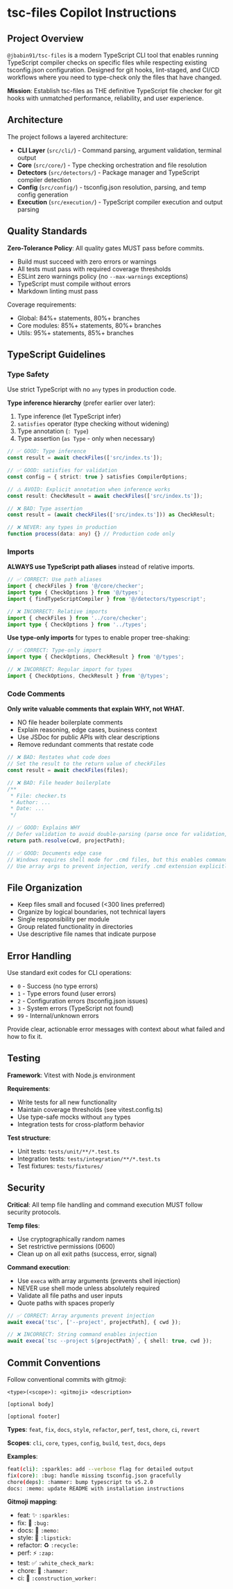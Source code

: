 # tsc-files Copilot Instructions

## Project Overview

`@jbabin91/tsc-files` is a modern TypeScript CLI tool that enables running TypeScript compiler checks on specific files while respecting existing tsconfig.json configuration. Designed for git hooks, lint-staged, and CI/CD workflows where you need to type-check only the files that have changed.

**Mission**: Establish tsc-files as THE definitive TypeScript file checker for git hooks with unmatched performance, reliability, and user experience.

## Architecture

The project follows a layered architecture:

- **CLI Layer** (`src/cli/`) - Command parsing, argument validation, terminal output
- **Core** (`src/core/`) - Type checking orchestration and file resolution
- **Detectors** (`src/detectors/`) - Package manager and TypeScript compiler detection
- **Config** (`src/config/`) - tsconfig.json resolution, parsing, and temp config generation
- **Execution** (`src/execution/`) - TypeScript compiler execution and output parsing

## Quality Standards

**Zero-Tolerance Policy**: All quality gates MUST pass before commits.

- Build must succeed with zero errors or warnings
- All tests must pass with required coverage thresholds
- ESLint zero warnings policy (no `--max-warnings` exceptions)
- TypeScript must compile without errors
- Markdown linting must pass

Coverage requirements:

- Global: 84%+ statements, 80%+ branches
- Core modules: 85%+ statements, 80%+ branches
- Utils: 95%+ statements, 85%+ branches

## TypeScript Guidelines

### Type Safety

Use strict TypeScript with no `any` types in production code.

**Type inference hierarchy** (prefer earlier over later):

1. Type inference (let TypeScript infer)
2. `satisfies` operator (type checking without widening)
3. Type annotation (`: Type`)
4. Type assertion (`as Type` - only when necessary)

```typescript
// ✅ GOOD: Type inference
const result = await checkFiles(['src/index.ts']);

// ✅ GOOD: satisfies for validation
const config = { strict: true } satisfies CompilerOptions;

// ⚠️ AVOID: Explicit annotation when inference works
const result: CheckResult = await checkFiles(['src/index.ts']);

// ❌ BAD: Type assertion
const result = (await checkFiles(['src/index.ts'])) as CheckResult;

// ❌ NEVER: any types in production
function process(data: any) {} // Production code only
```

### Imports

**ALWAYS use TypeScript path aliases** instead of relative imports.

```typescript
// ✅ CORRECT: Use path aliases
import { checkFiles } from '@/core/checker';
import type { CheckOptions } from '@/types';
import { findTypeScriptCompiler } from '@/detectors/typescript';

// ❌ INCORRECT: Relative imports
import { checkFiles } from '../core/checker';
import type { CheckOptions } from '../types';
```

**Use type-only imports** for types to enable proper tree-shaking:

```typescript
// ✅ CORRECT: Type-only import
import type { CheckOptions, CheckResult } from '@/types';

// ❌ INCORRECT: Regular import for types
import { CheckOptions, CheckResult } from '@/types';
```

### Code Comments

**Only write valuable comments that explain WHY, not WHAT.**

- NO file header boilerplate comments
- Explain reasoning, edge cases, business context
- Use JSDoc for public APIs with clear descriptions
- Remove redundant comments that restate code

```typescript
// ❌ BAD: Restates what code does
// Set the result to the return value of checkFiles
const result = await checkFiles(files);

// ❌ BAD: File header boilerplate
/**
 * File: checker.ts
 * Author: ...
 * Date: ...
 */

// ✅ GOOD: Explains WHY
// Defer validation to avoid double-parsing (parse once for validation, once for use)
return path.resolve(cwd, projectPath);

// ✅ GOOD: Documents edge case
// Windows requires shell mode for .cmd files, but this enables command injection
// Use array args to prevent injection, verify .cmd extension explicitly
```

## File Organization

- Keep files small and focused (<300 lines preferred)
- Organize by logical boundaries, not technical layers
- Single responsibility per module
- Group related functionality in directories
- Use descriptive file names that indicate purpose

## Error Handling

Use standard exit codes for CLI operations:

- `0` - Success (no type errors)
- `1` - Type errors found (user errors)
- `2` - Configuration errors (tsconfig.json issues)
- `3` - System errors (TypeScript not found)
- `99` - Internal/unknown errors

Provide clear, actionable error messages with context about what failed and how to fix it.

## Testing

**Framework**: Vitest with Node.js environment

**Requirements**:

- Write tests for all new functionality
- Maintain coverage thresholds (see vitest.config.ts)
- Use type-safe mocks without `any` types
- Integration tests for cross-platform behavior

**Test structure**:

- Unit tests: `tests/unit/**/*.test.ts`
- Integration tests: `tests/integration/**/*.test.ts`
- Test fixtures: `tests/fixtures/`

## Security

**Critical**: All temp file handling and command execution MUST follow security protocols.

**Temp files**:

- Use cryptographically random names
- Set restrictive permissions (0600)
- Clean up on all exit paths (success, error, signal)

**Command execution**:

- Use `execa` with array arguments (prevents shell injection)
- NEVER use shell mode unless absolutely required
- Validate all file paths and user inputs
- Quote paths with spaces properly

```typescript
// ✅ CORRECT: Array arguments prevent injection
await execa('tsc', ['--project', projectPath], { cwd });

// ❌ INCORRECT: String command enables injection
await execa(`tsc --project ${projectPath}`, { shell: true, cwd });
```

## Commit Conventions

Follow conventional commits with gitmoji:

```text
<type>(<scope>): <gitmoji> <description>

[optional body]

[optional footer]
```

**Types**: `feat`, `fix`, `docs`, `style`, `refactor`, `perf`, `test`, `chore`, `ci`, `revert`

**Scopes**: `cli`, `core`, `types`, `config`, `build`, `test`, `docs`, `deps`

**Examples**:

```bash
feat(cli): :sparkles: add --verbose flag for detailed output
fix(core): :bug: handle missing tsconfig.json gracefully
chore(deps): :hammer: bump typescript to v5.2.0
docs: :memo: update README with installation instructions
```

**Gitmoji mapping**:

- feat: ✨ `:sparkles:`
- fix: 🐛 `:bug:`
- docs: 📝 `:memo:`
- style: 💄 `:lipstick:`
- refactor: ♻️ `:recycle:`
- perf: ⚡️ `:zap:`
- test: ✅ `:white_check_mark:`
- chore: 🔨 `:hammer:`
- ci: 👷 `:construction_worker:`
